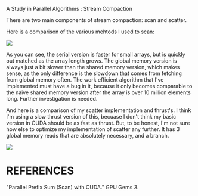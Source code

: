 A Study in Parallel Algorithms : Stream Compaction

There are two main components of stream compaction: scan and scatter.

Here is a comparison of the various mehtods I used to scan:

![](http://imgur.com/AaR3gk0,V55kt3w)

As you can see, the serial version is faster for small arrays, but is quickly out matched as the array length grows.  The global
memory version is always just a bit slower than the shared memory version, which makes sense, as the only difference is the slowdown
that comes from fetching from global memory often.  The work efficient algorithm that I've implemented must have a bug in it, because
it only becomes comparable to the naive shared memory version after the array is over 10 million elements long.  Further investigation is
needed.

And here is a comparison of my scatter implementation and thrust's.  I think I'm using a slow
thrust version of this, becuase I don't think my basic version in CUDA should be as fast as thrust.  But, to be honest,
I'm not sure how else to optimize my implementation of scatter any further.  It has 3 global memory reads that are absolutely necessary,
and a branch.

![](http://imgur.com/AaR3gk0,V55kt3w#1)


# REFERENCES
"Parallel Prefix Sum (Scan) with CUDA." GPU Gems 3.
